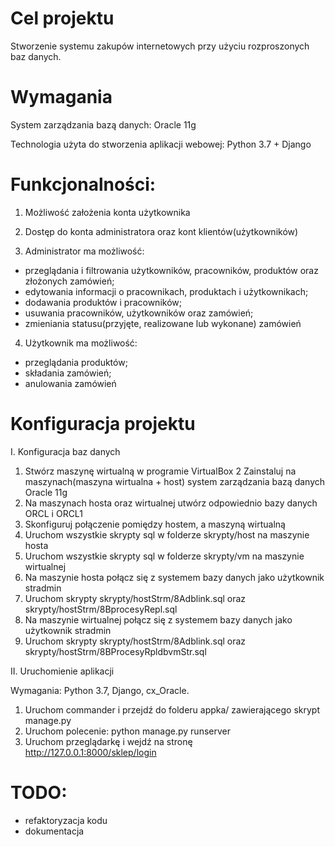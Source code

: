 Cel projektu 
==========

Stworzenie systemu zakupów internetowych przy użyciu rozproszonych baz danych.

Wymagania
==========

System zarządzania bazą danych: Oracle 11g

Technologia użyta do stworzenia aplikacji webowej: Python 3.7 + Django

Funkcjonalności:
==============
1. Możliwość założenia konta użytkownika

2. Dostęp do konta administratora oraz kont klientów(użytkowników)

3. Administrator ma możliwość:
* przeglądania i filtrowania użytkowników, pracowników, produktów oraz złożonych zamówień;
* edytowania informacji o pracownikach, produktach i użytkownikach;
* dodawania produktów i pracowników;
* usuwania pracowników, użytkowników oraz zamówień;
* zmieniania statusu(przyjęte, realizowane lub wykonane) zamówień

4. Użytkownik ma możliwość:
* przeglądania produktów;
* składania zamówień;
* anulowania zamówień

Konfiguracja projektu
===================

I. Konfiguracja baz danych

1. Stwórz maszynę wirtualną w programie VirtualBox
2 Zainstaluj na maszynach(maszyna wirtualna + host) system zarządzania bazą danych Oracle 11g
3. Na maszynach hosta oraz wirtualnej utwórz odpowiednio bazy danych ORCL i ORCL1
4. Skonfiguruj połączenie pomiędzy hostem, a maszyną wirtualną
5. Uruchom wszystkie skrypty sql w folderze skrypty/host na maszynie hosta
6. Uruchom wszystkie skrypty sql w folderze skrypty/vm na maszynie wirtualnej
7. Na maszynie hosta połącz się z systemem bazy danych jako użytkownik stradmin
8. Uruchom skrypty skrypty/hostStrm/8Adblink.sql oraz skrypty/hostStrm/8BprocesyRepl.sql
9. Na maszynie wirtualnej połącz się z systemem bazy danych jako użytkownik stradmin
10. Uruchom skrypty skrypty/hostStrm/8Adblink.sql oraz skrypty/hostStrm/8BProcesyRpldbvmStr.sql

II. Uruchomienie aplikacji

Wymagania: Python 3.7, Django, cx_Oracle.
1. Uruchom commander i przejdź do folderu appka/ zawierającego skrypt manage.py
2. Uruchom polecenie: python manage.py runserver
3. Uruchom przeglądarkę i wejdź na stronę http://127.0.0.1:8000/sklep/login


TODO:
====

* refaktoryzacja kodu
* dokumentacja